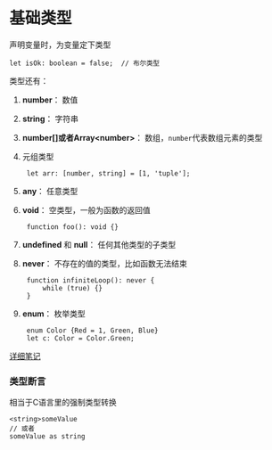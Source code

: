 # 基础类型

声明变量时，为变量定下类型

	let isOk: boolean = false;	// 布尔类型

类型还有：

1. **number**： 数值
2. **string**： 字符串
3. **number[]**或者**Array&lt;number&gt;**： 数组，`number`代表数组元素的类型
4. 元组类型  

		let arr: [number, string] = [1, 'tuple'];	

5. **any**： 任意类型
6. **void**： 空类型，一般为函数的返回值  
	
		function foo(): void {}

7. **undefined** 和 **null**： 任何其他类型的子类型
8. **never**： 不存在的值的类型，比如函数无法结束  

		function infiniteLoop(): never {
	    	while (true) {}
		}

9. **enum**： 枚举类型

		enum Color {Red = 1, Green, Blue}
		let c: Color = Color.Green;

[详细笔记](/htmls/article.html?typescript-enum)

### 类型断言  
相当于C语言里的强制类型转换

	<string>someValue
	// 或者
	someValue as string
